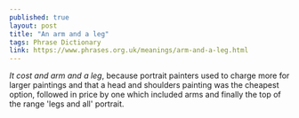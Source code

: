 ```yaml
---
published: true
layout: post
title: "An arm and a leg"
tags: Phrase Dictionary
link: https://www.phrases.org.uk/meanings/arm-and-a-leg.html
---
```


*It cost and arm and a leg*, because portrait painters used to charge more for larger paintings and that a head and shoulders painting was the cheapest option, followed in price by one which included arms and finally the top of the range 'legs and all' portrait. 
